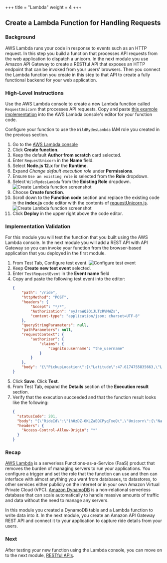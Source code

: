 +++
title = "Lambda"
weight = 4
+++

## Create a Lambda Function for Handling Requests

### Background

AWS Lambda runs your code in response to events such as an HTTP request. In this step you build a function that processes API requests from the web application to dispatch a unicorn. In the next module you use Amazon API Gateway to create a RESTful API that exposes an HTTP endpoint that can be invoked from your users' browsers. Then you connect the Lambda function you create in this step to that API to create a fully functional backend for your web application.

### High-Level Instructions

Use the AWS Lambda console to create a new Lambda function called `RequestUnicorn` that processes API requests. Copy and paste [this example implementation](requestUnicorn.js) into the AWS Lambda console's editor for your function code.

Configure your function to use the `WildRydesLambda` IAM role you created in the previous section.

1. Go to the [AWS Lambda console][lambda-console]
2. Click **Create function**.
3. Keep the default **Author from scratch** card selected.
4. Enter `RequestUnicorn` in the **Name** field.
5. Select **Node.js 12.x** for the **Runtime**.
6. Expand *Change default execution role* under **Permissions**.
7. Ensure `Use an existing role` is selected from the **Role** dropdown.
8. Select `WildRydesLambda` from the **Existing Role** dropdown.
    ![Create Lambda function screenshot](/images/create-lambda-function.png)
9. Choose **Create function**.
10. Scroll down to the **Function code** section and replace the existing code in the **index.js** code editor with the contents of [requestUnicorn.js](requestUnicorn.js).
    ![Create Lambda function screenshot](/images/create-lambda-function-code.png)
11. Click **Deploy** in the upper right above the code editor.

### Implementation Validation

For this module you will test the function that you built using the AWS Lambda console. In the next module you will add a REST API with API Gateway so you can invoke your function from the browser-based application that you deployed in the first module.

1. From Test Tab, Configure test event.
    ![Configure test event](/images/configure-test-event.png)
2. Keep **Create new test event** selected.
3. Enter `TestRequestEvent` in the **Event name** field
4. Copy and paste the following test event into the editor: 
    ```JSON
    {
        "path": "/ride",
        "httpMethod": "POST",
        "headers": {
            "Accept": "*/*",
            "Authorization": "eyJraWQiOiJLTzRVMWZs",
            "content-type": "application/json; charset=UTF-8"
        },
        "queryStringParameters": null,
        "pathParameters": null,
        "requestContext": {
            "authorizer": {
                "claims": {
                    "cognito:username": "the_username"
                }
            }
        },
        "body": "{\"PickupLocation\":{\"Latitude\":47.6174755835663,\"Longitude\":-122.28837066650185}}"
    }
    ```
5. Click **Save**. Click **Test**.
6. From Test Tab, expand the **Details** section of the **Execution result** section.
7. Verify that the execution succeeded and that the function result looks like the following: 
    ```JSON
    {
      "statusCode": 201,
      "body": "{\"RideId\":\"1h0zDZ-6KLZaEQCPyqTxeQ\",\"Unicorn\":{\"Name\":\"Shadowfax\",\"Color\":\"White\",\"Gender\":\"Male\"},\"UnicornName\":\"Shadowfax\",\"Eta\":\"30 seconds\",\"Rider\":\"the_username\"}",
      "headers": {
        "Access-Control-Allow-Origin": "*"
      }
    }
    ```

[lambda-console]: https://console.aws.amazon.com/lambda/home

### Recap

[AWS Lambda][lambda] is a serverless Functions-as-a-Service (FaaS) product that removes the burden of managing servers to run your applications. You configure a trigger and set the role that the function can use and then can interface with almost anything you want from databases, to datastores, to other services either publicly on the internet or in your own Amazon Virtual Private Cloud (VPC). [Amazon DynamoDB][dynamodb] is a non-relational serverless database that can scale automatically to handle massive amounts of traffic and data without the need to manage any servers.

In this module you created a DynamoDB table and a Lambda function to write data into it. In the next module, you create an Amazon API Gateway REST API and connect it to your application to capture ride details from your users.

### Next

After testing your new function using the Lambda console, you can move on to the next module, [RESTful APIs][restful-apis].

[dynamodb]: https://aws.amazon.com/dynamodb/
[lambda]: https://aws.amazon.com/lambda/
[restful-apis]: /4-restfulapis
